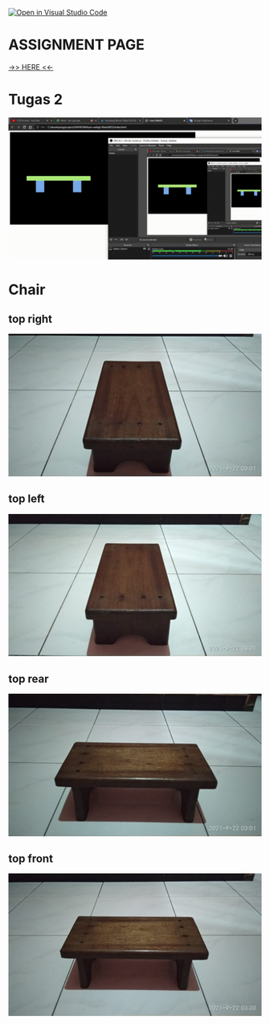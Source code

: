 [![Open in Visual Studio Code](https://classroom.github.com/assets/open-in-vscode-f059dc9a6f8d3a56e377f745f24479a46679e63a5d9fe6f495e02850cd0d8118.svg)](https://classroom.github.com/online_ide?assignment_repo_id=5700419&assignment_repo_type=AssignmentRepo)

# ASSIGNMENT PAGE

<a href="https://cg2021c.github.io/assignment-1-Allam0053/"> ->> HERE <<- </a>

# Tugas 2

![bouncing](view.gif)

# Chair

## top right

![top-right](top-right.jpeg)

## top left

![top-left](top-left.jpeg)

## top rear

![top-rear](top-rear.jpeg)

## top front

![top-front](top-front.jpeg)
